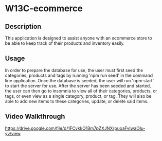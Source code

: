 # W13C-ecommerce


## Description

This application is designed to assist anyone with an ecommerce store to be able to keep track of their products and inventory easily. 


## Usage

In order to prepare the database for use, the user must first seed the categories, products and tags by running 'npm run seed' in the command  line application. Once the database is seeded, the user will run 'npm start' to start the server for use. After the server has been seeded and started, the user can then go to insomnia to view all of their categories, products, or tags, or even view as a single category, product, or tag. They will also be able to add new items to these categories, update, or delete said items.


## Video Walkthrough

https://drive.google.com/file/d/1FCvkkO1Bm7pZXJNXrpuoaFvIwaOIu-yv/view